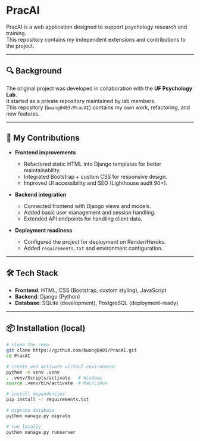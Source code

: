 # PracAI

PracAI is a web application designed to support psychology research and training.  
This repository contains my independent extensions and contributions to the project.

---

## 🔍 Background
The original project was developed in collaboration with the **UF Psychology Lab**.  
It started as a private repository maintained by lab members.  
This repository (`bwang0403/PracAI`) contains my own work, refactoring, and new features.

---

## 🚀 My Contributions
- **Frontend improvements**
  - Refactored static HTML into Django templates for better maintainability.
  - Integrated Bootstrap + custom CSS for responsive design.
  - Improved UI accessibility and SEO (Lighthouse audit 90+).

- **Backend integration**
  - Connected frontend with Django views and models.
  - Added basic user management and session handling.
  - Extended API endpoints for handling client data.

- **Deployment readiness**
  - Configured the project for deployment on Render/Heroku.
  - Added `requirements.txt` and environment configuration.

---

## 🛠 Tech Stack
- **Frontend**: HTML, CSS (Bootstrap, custom styling), JavaScript  
- **Backend**: Django (Python)  
- **Database**: SQLite (development), PostgreSQL (deployment-ready)  

---

## 📦 Installation (local)
```bash
# clone the repo
git clone https://github.com/bwang0403/PracAI.git
cd PracAI

# create and activate virtual environment
python -m venv .venv
. .venv/Scripts/activate   # Windows
source .venv/bin/activate  # Mac/Linux

# install dependencies
pip install -r requirements.txt

# migrate database
python manage.py migrate

# run locally
python manage.py runserver
